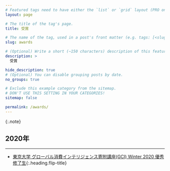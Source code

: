 ```yaml
---
# Featured tags need to have either the `list` or `grid` layout (PRO only).
layout: page

# The title of the tag's page.
title: 受賞

# The name of the tag, used in a post's front matter (e.g. tags: [<slug>]).
slug: awards

# (Optional) Write a short (~150 characters) description of this featured tag.
description: >
  受賞

hide_description: true
# (Optional) You can disable grouping posts by date.
no_groups: true

# Exclude this example category from the sitemap.
# DON'T USE THIS SETTING IN YOUR CATEGORIES!
sitemap: false

permalink: /awards/
---
```



{:.note}

## 2020年
----------------------------------------------------------------
* [東京大学 グローバル消費インテリジェンス寄附講座(GCI) Winter 2020 優秀修了生]{:.heading.flip-title}



[東京大学 グローバル消費インテリジェンス寄附講座(GCI) Winter 2020 優秀修了生]: https://gci.t.u-tokyo.ac.jp/gci2020winter-honors/

<!-- * [Install]{:.heading.flip-title} --- How to install and run Hydejack.
{:.related-posts.faded}

[install]: http://www.toyota.co.jp/company/gakuen/index.html -->
